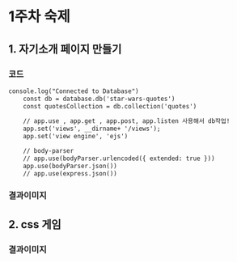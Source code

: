 # 1주차 숙제
## 1. 자기소개 페이지 만들기
### 코드
``` html
console.log("Connected to Database")
    const db = database.db('star-wars-quotes')
    const quotesCollection = db.collection('quotes')
   
    // app.use , app.get , app.post, app.listen 사용해서 db작업!
    app.set('views', __dirname+ '/views');
    app.set('view engine', 'ejs')

    // body-parser
    // app.use(bodyParser.urlencoded({ extended: true }))
    app.use(bodyParser.json())
    // app.use(express.json())
```
### 결과이미지

## 2. css 게임
### 결과이미지 

